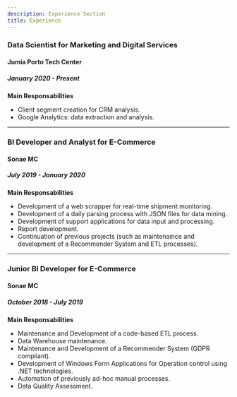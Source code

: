 ```yaml
---
description: Experience Section
title: Experience
---
```


### Data Scientist for Marketing and Digital Services
#### Jumia Porto Tech Center
##### January 2020 - Present

**Main Responsabilities**
* Client segment creation for CRM analysis.
* Google Analytics: data extraction and analysis.
___________________________________________________________________________

### BI Developer and Analyst for E-Commerce
#### Sonae MC
##### July 2019 - January 2020

**Main Responsabilities**
* Development of a web scrapper for real-time shipment monitoring.
* Development of a daily parsing process with JSON files for data mining.
* Development of support applications for data input and processing.
* Report development.
* Continuation of previous projects (such as maintenaince and development
of a Recommender System and ETL processes).

___________________________________________________________________________
### Junior BI Developer for E-Commerce
#### Sonae MC
##### October 2018 - July 2019

**Main Responsabilities**
* Maintenance and Development of a code-based ETL process.
* Data Warehouse maintenance.
* Maintenance and Development of a Recommender System (GDPR compliant).
* Development of Windows Form Applications for Operation control using
.NET technologies.
* Automation of previously ad-hoc manual processes.
* Data Quality Assessment.

